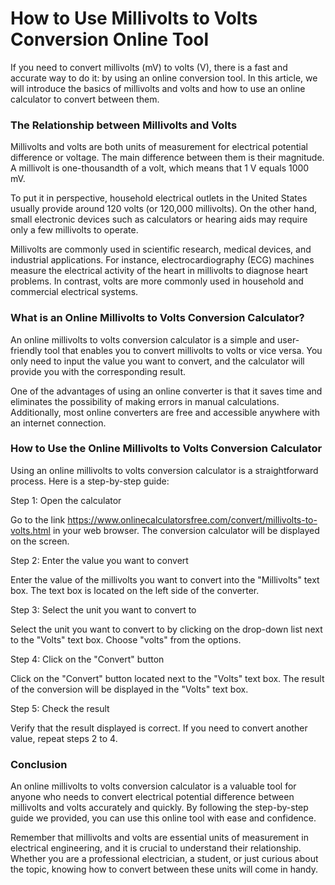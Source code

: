 How to Use Millivolts to Volts Conversion Online Tool
=====================================================

If you need to convert millivolts (mV) to volts (V), there is a fast and accurate way to do it: by using an online conversion tool. In this article, we will introduce the basics of millivolts and volts and how to use an online calculator to convert between them.

### The Relationship between Millivolts and Volts

Millivolts and volts are both units of measurement for electrical potential difference or voltage. The main difference between them is their magnitude. A millivolt is one-thousandth of a volt, which means that 1 V equals 1000 mV.

To put it in perspective, household electrical outlets in the United States usually provide around 120 volts (or 120,000 millivolts). On the other hand, small electronic devices such as calculators or hearing aids may require only a few millivolts to operate.

Millivolts are commonly used in scientific research, medical devices, and industrial applications. For instance, electrocardiography (ECG) machines measure the electrical activity of the heart in millivolts to diagnose heart problems. In contrast, volts are more commonly used in household and commercial electrical systems.

### What is an Online Millivolts to Volts Conversion Calculator?

An online millivolts to volts conversion calculator is a simple and user-friendly tool that enables you to convert millivolts to volts or vice versa. You only need to input the value you want to convert, and the calculator will provide you with the corresponding result.

One of the advantages of using an online converter is that it saves time and eliminates the possibility of making errors in manual calculations. Additionally, most online converters are free and accessible anywhere with an internet connection.

### How to Use the Online Millivolts to Volts Conversion Calculator

Using an online millivolts to volts conversion calculator is a straightforward process. Here is a step-by-step guide:

Step 1: Open the calculator

Go to the link <https://www.onlinecalculatorsfree.com/convert/millivolts-to-volts.html> in your web browser. The conversion calculator will be displayed on the screen.

Step 2: Enter the value you want to convert

Enter the value of the millivolts you want to convert into the "Millivolts" text box. The text box is located on the left side of the converter.

Step 3: Select the unit you want to convert to

Select the unit you want to convert to by clicking on the drop-down list next to the "Volts" text box. Choose "volts" from the options.

Step 4: Click on the "Convert" button

Click on the "Convert" button located next to the "Volts" text box. The result of the conversion will be displayed in the "Volts" text box.

Step 5: Check the result

Verify that the result displayed is correct. If you need to convert another value, repeat steps 2 to 4.

### Conclusion

An online millivolts to volts conversion calculator is a valuable tool for anyone who needs to convert electrical potential difference between millivolts and volts accurately and quickly. By following the step-by-step guide we provided, you can use this online tool with ease and confidence.

Remember that millivolts and volts are essential units of measurement in electrical engineering, and it is crucial to understand their relationship. Whether you are a professional electrician, a student, or just curious about the topic, knowing how to convert between these units will come in handy.